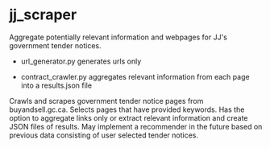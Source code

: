 # jj_scraper
Aggregate potentially relevant information and webpages for JJ's government tender notices.

* url_generator.py generates urls only

* contract_crawler.py aggregates relevant information from each page into a results.json file

Crawls and scrapes government tender notice pages from buyandsell.gc.ca. Selects pages that have provided keywords. Has the option to aggregate links only or extract relevant information and create JSON files of results. May implement a recommender in the future based on previous data consisting of user selected tender notices.
